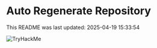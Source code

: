 # Auto Regenerate Repository

This README was last updated: 2025-04-19 15:33:54

 ![TryHackMe](https://tryhackme.com/badge/533634)